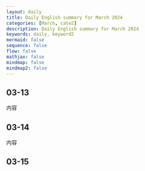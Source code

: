 ```yaml
---
layout: daily
title: Daily English summary for March 2024
categories: [March, cate2]
description: Daily English summary for March 2024
keywords: daily, keyword2
mermaid: false
sequence: false
flow: false
mathjax: false
mindmap: false
mindmap2: false
---
```


## 03-13

内容

## 03-14

内容

## 03-15